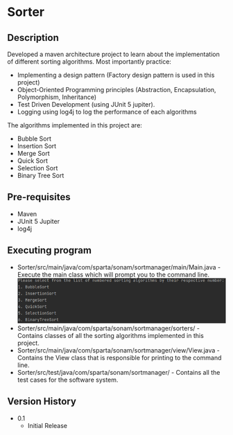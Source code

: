 # Sorter

## Description
Developed a maven architecture project to learn about the implementation of different sorting algorithms. 
Most importantly practice:
- Implementing a design pattern (Factory design pattern is used in this project)
- Object-Oriented Programming principles (Abstraction, Encapsulation, Polymorphism, Inheritance)
- Test Driven Development (using JUnit 5 jupiter). 
- Logging using log4j to log the performance of each algorithms

The algorithms implemented in this project are:
- Bubble Sort
- Insertion Sort
- Merge Sort
- Quick Sort
- Selection Sort
- Binary Tree Sort

## Pre-requisites
- Maven
- JUnit 5 Jupiter
- log4j

## Executing program
- Sorter/src/main/java/com/sparta/sonam/sortmanager/main/Main.java - Execute the main class which will prompt you to
the command line.
  ![img.png](img.png)
- Sorter/src/main/java/com/sparta/sonam/sortmanager/sorters/ - Contains classes of all the sorting algorithms implemented
in this project. 
- Sorter/src/main/java/com/sparta/sonam/sortmanager/view/View.java - Contains the View class that is responsible 
for printing to the command line.
- Sorter/src/test/java/com/sparta/sonam/sortmanager/ - Contains all the test cases for the software system.

## Version History
- 0.1
    - Initial Release